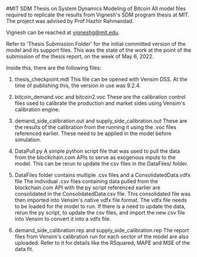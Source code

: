 #MIT SDM Thesis on System Dynamics Modeling of Bitcoin
 All model files required to replicate the results from Vignesh's SDM program thesis at MIT. The project was advised by Prof Hazhir Rahmandad.

Vignesh can be reached at vigneshg@mit.edu.

Refer to 'Thesis Submission Folder' for the initial committed version of the model and its support files. This was the state of the work at the point of the submission of the thesis report, on the week of May 6, 2022.

Inside this, there are the following files:

1. thesis_checkpoint.mdl
This file can be opened with Vensim DSS. At the time of publishing this, the version in use was 9.2.4.

2. bitcoin_demand.voc and bitcoin2.voc
These are the calibration control files used to calibrate the production and market sides using Vensim's calibration engine.

3. demand_side_calibration.out and supply_side_calibration.out
These are the results of the calibration from the running it using the .voc files referenced earlier. These need to be applied in the model before simulation.

4. DataPull.py
A simple python script file that was used to pull the data from the blockchain.com APIs to serve as exogenous inputs to the model. This can be rerun to update the csv files in the DataFiles/ folder.

5. DataFiles folder contains multiple .csv files and a ConsolidatedData.vdfx file
The individual .csv files containing data pulled from the blockchain.com API with the py script referenced earlier are consolidated in the ConsolidatedData.csv file. This consolidated file was then imported into Vensim's native vdfx file format. The vdfx file needs to be loaded for the model to run. If there is a need to update the data, rerun the py script, to update the csv files, and import the new csv file into Vensim to convert it into a vdfx file.

6. demand_side_calibration.rep and supply_side_calibration.rep
The report files from Vensim's calibration run for each sector of the model are also uploaded. Refer to it for details like the RSquared, MAPE and MSE of the data fit.